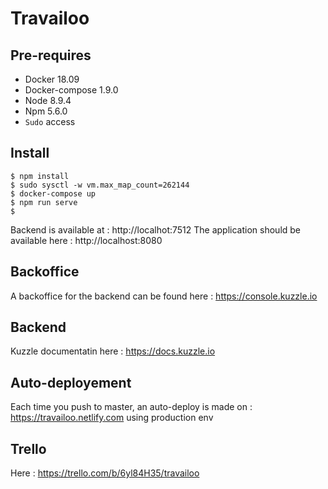# Travailoo

## Pre-requires

- Docker 18.09
- Docker-compose 1.9.0
- Node 8.9.4
- Npm 5.6.0
- `Sudo` access

## Install
```
$ npm install
$ sudo sysctl -w vm.max_map_count=262144
$ docker-compose up
$ npm run serve
$
```
Backend is available at : http://localhot:7512
The application should be available here : http://localhost:8080

## Backoffice
A backoffice for the backend can be found here : https://console.kuzzle.io

## Backend
Kuzzle documentatin here : https://docs.kuzzle.io

## Auto-deployement
Each time you push to master, an auto-deploy is made on :
https://travailoo.netlify.com using production env

## Trello
Here : https://trello.com/b/6yl84H35/travailoo
